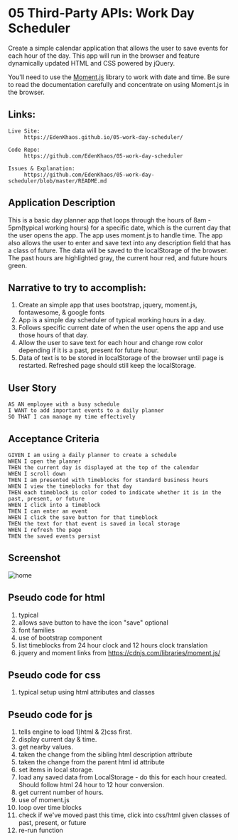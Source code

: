 # 05 Third-Party APIs: Work Day Scheduler
Create a simple calendar application that allows the user to save events for each hour of the day. This app will run in the browser and feature dynamically updated HTML and CSS powered by jQuery.

You'll need to use the [Moment.js](https://momentjs.com/) library to work with date and time. Be sure to read the documentation carefully and concentrate on using Moment.js in the browser.

## Links:
```
Live Site: 
     https://EdenKhaos.github.io/05-work-day-scheduler/
   
Code Repo: 
     https://github.com/EdenKhaos/05-work-day-scheduler
  
Issues & Explanation:
     https://github.com/EdenKhaos/05-work-day-scheduler/blob/master/README.md

```

## Application Description

This is a basic day planner app that loops through the hours of 8am - 5pm(typical working hours) for a specific date, which is the current day that the user opens the app. The app uses moment.js to handle time. The app also allows the user to enter and save text into any description field that has a class of future. The data will be saved to the localStorage of the browser. The past hours are highlighted gray, the current hour red, and future hours green.

## Narrative to try to accomplish:
1.  Create an simple app that uses bootstrap, jquery, moment.js, fontawesome, & google fonts
2.  App is a simple day scheduler of typical working hours in a day.
3.  Follows specific current date of when the user opens the app and use those hours of that day.
4.  Allow the user to save text for each hour and change row color depending if it is a past, present for future hour.
5.  Data of text is to be stored in localStorage of the browser until page is restarted. Refreshed page should still keep the localStorage.

## User Story

```
AS AN employee with a busy schedule
I WANT to add important events to a daily planner
SO THAT I can manage my time effectively
```

## Acceptance Criteria

```
GIVEN I am using a daily planner to create a schedule
WHEN I open the planner
THEN the current day is displayed at the top of the calendar
WHEN I scroll down
THEN I am presented with timeblocks for standard business hours
WHEN I view the timeblocks for that day
THEN each timeblock is color coded to indicate whether it is in the past, present, or future
WHEN I click into a timeblock
THEN I can enter an event
WHEN I click the save button for that timeblock
THEN the text for that event is saved in local storage
WHEN I refresh the page
THEN the saved events persist

```
## Screenshot
![home](public/assets/screenshot_scheduler.jpg)

## Pseudo code for html
1.  typical
2.  allows save button to have the icon "save" optional
3.  font families
4.  use of bootstrap component
5.  list timeblocks from 24 hour clock and 12 hours clock translation
6.  jquery and moment links from https://cdnjs.com/libraries/moment.js/

## Pseudo code for css
1.  typical setup using html attributes and classes

## Pseudo code for js
1.  tells engine to load 1)html & 2)css first.
2.  display current day & time.
3.  get nearby values.
4.  taken the change from the sibling html description attribute
5.  taken the change from the parent html id attribute
6.  set items in local storage.
7.  load any saved data from LocalStorage - do this for each hour created. Should follow html 24 hour to 12 hour conversion.
8.  get current number of hours.
9.  use of moment.js
10. loop over time blocks
11. check if we've moved past this time, click into css/html given classes of past, present, or future
12.  re-run function